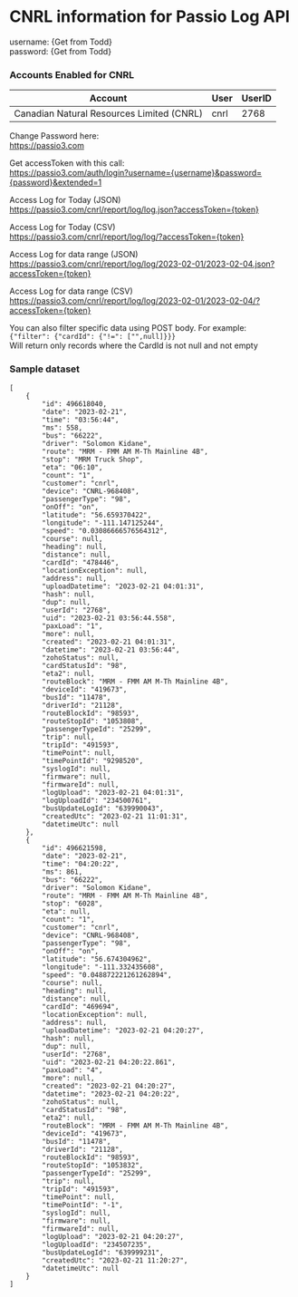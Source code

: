 # CNRL information for Passio Log API

username: {Get from Todd}  
password: {Get from Todd}
  
  
### Accounts Enabled for CNRL
  
| Account  | User | UserID |
| ------------- | ------------- | --- |
| Canadian Natural Resources Limited (CNRL)  | cnrl | 2768 |


Change Password here:  
https://passio3.com

Get accessToken with this call:  
https://passio3.com/auth/login?username={username}&password={password}&extended=1

Access Log for Today (JSON)  
https://passio3.com/cnrl/report/log/log.json?accessToken={token}

Access Log for Today (CSV)  
https://passio3.com/cnrl/report/log/log/?accessToken={token}

Access Log for data range (JSON)  
https://passio3.com/cnrl/report/log/log/2023-02-01/2023-02-04.json?accessToken={token}

Access Log for data range (CSV)  
https://passio3.com/cnrl/report/log/log/2023-02-01/2023-02-04/?accessToken={token}

You can also filter specific data using POST body. For example:  
`{"filter": {"cardId": {"!=": ["",null]}}}`  
Will return only records where the CardId is not null and not empty

### Sample dataset
```
[
    {
        "id": 496618040,
        "date": "2023-02-21",
        "time": "03:56:44",
        "ms": 558,
        "bus": "66222",
        "driver": "Solomon Kidane",
        "route": "MRM - FMM AM M-Th Mainline 4B",
        "stop": "MRM Truck Shop",
        "eta": "06:10",
        "count": "1",
        "customer": "cnrl",
        "device": "CNRL-968408",
        "passengerType": "98",
        "onOff": "on",
        "latitude": "56.659370422",
        "longitude": "-111.147125244",
        "speed": "0.03086666576564312",
        "course": null,
        "heading": null,
        "distance": null,
        "cardId": "478446",
        "locationException": null,
        "address": null,
        "uploadDatetime": "2023-02-21 04:01:31",
        "hash": null,
        "dup": null,
        "userId": "2768",
        "uid": "2023-02-21 03:56:44.558",
        "paxLoad": "1",
        "more": null,
        "created": "2023-02-21 04:01:31",
        "datetime": "2023-02-21 03:56:44",
        "zohoStatus": null,
        "cardStatusId": "98",
        "eta2": null,
        "routeBlock": "MRM - FMM AM M-Th Mainline 4B",
        "deviceId": "419673",
        "busId": "11478",
        "driverId": "21128",
        "routeBlockId": "98593",
        "routeStopId": "1053808",
        "passengerTypeId": "25299",
        "trip": null,
        "tripId": "491593",
        "timePoint": null,
        "timePointId": "9298520",
        "syslogId": null,
        "firmware": null,
        "firmwareId": null,
        "logUpload": "2023-02-21 04:01:31",
        "logUploadId": "234500761",
        "busUpdateLogId": "639990043",
        "createdUtc": "2023-02-21 11:01:31",
        "datetimeUtc": null
    },
    {
        "id": 496621598,
        "date": "2023-02-21",
        "time": "04:20:22",
        "ms": 861,
        "bus": "66222",
        "driver": "Solomon Kidane",
        "route": "MRM - FMM AM M-Th Mainline 4B",
        "stop": "6028",
        "eta": null,
        "count": "1",
        "customer": "cnrl",
        "device": "CNRL-968408",
        "passengerType": "98",
        "onOff": "on",
        "latitude": "56.674304962",
        "longitude": "-111.332435608",
        "speed": "0.048872221261262894",
        "course": null,
        "heading": null,
        "distance": null,
        "cardId": "469694",
        "locationException": null,
        "address": null,
        "uploadDatetime": "2023-02-21 04:20:27",
        "hash": null,
        "dup": null,
        "userId": "2768",
        "uid": "2023-02-21 04:20:22.861",
        "paxLoad": "4",
        "more": null,
        "created": "2023-02-21 04:20:27",
        "datetime": "2023-02-21 04:20:22",
        "zohoStatus": null,
        "cardStatusId": "98",
        "eta2": null,
        "routeBlock": "MRM - FMM AM M-Th Mainline 4B",
        "deviceId": "419673",
        "busId": "11478",
        "driverId": "21128",
        "routeBlockId": "98593",
        "routeStopId": "1053832",
        "passengerTypeId": "25299",
        "trip": null,
        "tripId": "491593",
        "timePoint": null,
        "timePointId": "-1",
        "syslogId": null,
        "firmware": null,
        "firmwareId": null,
        "logUpload": "2023-02-21 04:20:27",
        "logUploadId": "234507235",
        "busUpdateLogId": "639999231",
        "createdUtc": "2023-02-21 11:20:27",
        "datetimeUtc": null
    }
]
```



